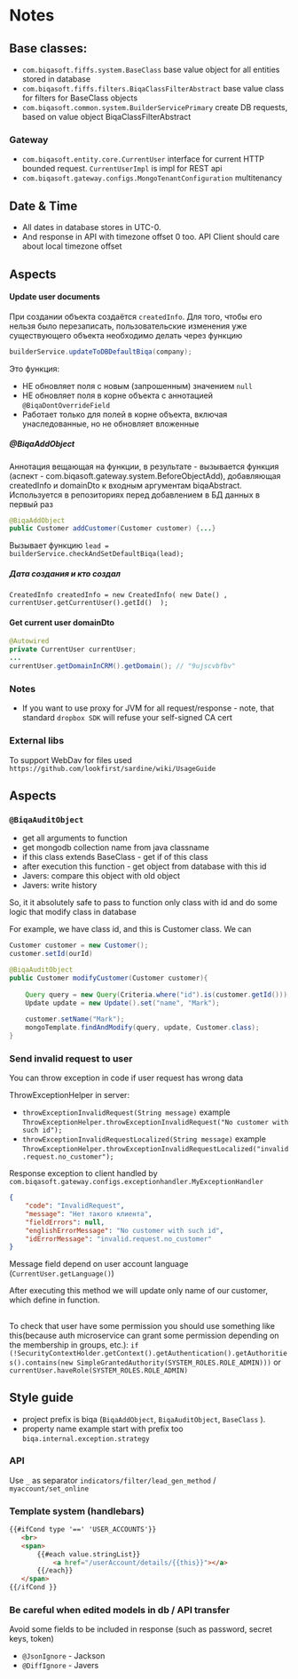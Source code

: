 # Notes

## Base classes:

 - `com.biqasoft.fiffs.system.BaseClass` base value object for all entities stored in database
 - `com.biqasoft.fiffs.filters.BiqaClassFilterAbstract` base value class for filters for BaseClass objects
 - `com.biqasoft.common.system.BuilderServicePrimary` create DB requests, based on value object BiqaClassFilterAbstract

### Gateway

 - `com.biqasoft.entity.core.CurrentUser` interface for current HTTP bounded request. `CurrentUserImpl` is impl for REST api
 - `com.biqasoft.gateway.configs.MongoTenantConfiguration` multitenancy

## Date & Time
 - All dates in database stores in UTC-0.
 - And response in API with timezone offset 0 too. API Client should care about local timezone offset

## Aspects

#### Update user documents
При создании объекта создаётся `createdInfo`. Для того, чтобы его нельзя было перезаписать,
пользовательские изменения уже существующего объекта необходимо делать через функцию

```java
builderService.updateToDBDefaultBiqa(company);
```

Это функция:
 - НЕ обновляет поля с новым (запрошенным) значением `null`
 - НЕ обновляет поля в корне объекта с аннотацией `@BiqaDontOverrideField`
 - Работает только для полей в корне объекта, включая унаследованные, но не обновляет вложенные

#####  @BiqaAddObject
Аннотация вещающая на функции, в результате - вызывается функция (аспект - com.biqasoft.gateway.system.BeforeObjectAdd),
добавляющая createdInfo и domainDto к входным аргументам biqaAbstract.
Используется в репозиториях перед добавлением в БД данных в первый раз

```java
@BiqaAddObject
public Customer addCustomer(Customer customer) {...}
```

Вызывает функцию  `lead =  builderService.checkAndSetDefaultBiqa(lead); `

##### Дата создания и кто создал
`CreatedInfo createdInfo = new CreatedInfo( new Date() , currentUser.getCurrentUser().getId()  );`

#### Get current user domainDto

```java
@Autowired
private CurrentUser currentUser;
...
currentUser.getDomainInCRM().getDomain(); // "9ujscvbfbv"
```

### Notes
 - If you want to use proxy for JVM for all request/response - note, that standard `dropbox SDK` will refuse your self-signed CA cert

### External libs
To support WebDav for files used `https://github.com/lookfirst/sardine/wiki/UsageGuide`

## Aspects

### `@BiqaAuditObject`

 - get all arguments to function
 - get mongodb collection name from java classname
 - if this class extends BaseClass - get if of this class
 - after execution this function - get object from database with this id
 - Javers: compare this object with old object
 - Javers: write history

So, it it absolutely safe to pass to function only class with id and do some logic that modify class in database 

For example, we have class id, and this is Customer class. We can

```java
Customer customer = new Customer();
customer.setId(ourId)

@BiqaAuditObject
public Customer modifyCustomer(Customer customer){
    
    Query query = new Query(Criteria.where("id").is(customer.getId()));
    Update update = new Update().set("name", "Mark");
    
    customer.setName("Mark");
    mongoTemplate.findAndModify(query, update, Customer.class);
}
```

### Send invalid request to user
You can throw exception in code if user request has wrong data

ThrowExceptionHelper in server:
 - `throwExceptionInvalidRequest(String message)` example `ThrowExceptionHelper.throwExceptionInvalidRequest("No customer with such id");`
 - `throwExceptionInvalidRequestLocalized(String message)` example `ThrowExceptionHelper.throwExceptionInvalidRequestLocalized("invalid.request.no_customer");`

Response exception to client handled by `com.biqasoft.gateway.configs.exceptionhandler.MyExceptionHandler`
```json
{
	"code": "InvalidRequest",
	"message": "Нет такого клиента",
	"fieldErrors": null,
	"englishErrorMessage": "No customer with such id",
	"idErrorMessage": "invalid.request.no_customer"
}
```

Message field depend on user account language (`CurrentUser.getLanguage()`)

After executing this method we will update only name of our customer, which define in function.

##
To check that user have some permission you should use something like this(because auth microservice can grant some permission depending on the membership in groups, etc.):
`if (!SecurityContextHolder.getContext().getAuthentication().getAuthorities().contains(new SimpleGrantedAuthority(SYSTEM_ROLES.ROLE_ADMIN)))` or `currentUser.haveRole(SYSTEM_ROLES.ROLE_ADMIN)`


## Style guide

 - project prefix is biqa (`BiqaAddObject`, `BiqaAuditObject`, `BaseClass` ).
 - property name example start with prefix too `biqa.internal.exception.strategy`

### API

Use `_` as separator
`indicators/filter/lead_gen_method` / `myaccount/set_online`

### Template system (handlebars)

```html
{{#ifCond type '==' 'USER_ACCOUNTS'}}
   <br>
   <span>
       {{#each value.stringList}}
           <a href="/userAccount/details/{{this}}"></a>
       {{/each}}
   </span>
{{/ifCond }}
```

### Be careful when edited models in db / API transfer
Avoid some fields to be included in response (such as password, secret keys, token)

 - `@JsonIgnore` - Jackson
 - `@DiffIgnore` - Javers
